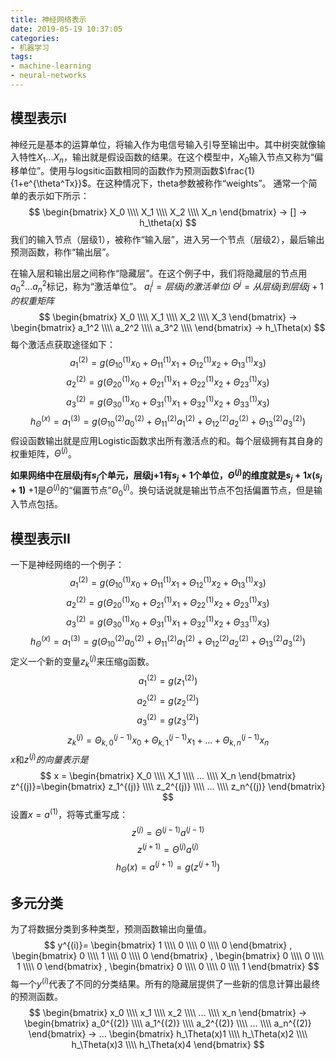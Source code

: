 ```yaml
---
title: 神经网络表示
date: 2019-05-19 10:37:05
categories:
- 机器学习
tags:
- machine-learning
- neural-networks
---
```


<script type="text/x-mathjax-config">
  MathJax.Hub.Config({
    extensions: ["tex2jax.js"],
    jax: ["input/TeX", "output/HTML-CSS"],
    tex2jax: {
      <!--$表示行内元素，$$表示块状元素 -->
      inlineMath: [ ['$','$'], ["\\(","\\)"] ],
      displayMath: [ ['$$','$$'], ["\\[","\\]"] ],
      processEscapes: true
    },
    "HTML-CSS": { availableFonts: ["TeX"] }
  });
</script>
<!--加载MathJax的最新文件， async表示异步加载进来 -->
<script type="text/javascript" async src="https://cdn.mathjax.org/mathjax/latest/MathJax.js">
</script>

## 模型表示I
神经元是基本的运算单位，将输入作为电信号输入引导至输出中。其中树突就像输入特性$X_1...X_n$，输出就是假设函数的结果。在这个模型中，$X_0$输入节点又称为“偏移单位”。使用与logsitic函数相同的函数作为预测函数$\frac{1}{1+e^{\theta^Tx}}$。在这种情况下，theta参数被称作“weights”。
通常一个简单的表示如下所示：
$$
\begin{bmatrix}
		X_0 \\\\
		X_1 \\\\
        X_2 \\\\
		X_n
	\end{bmatrix}
    ->
    []
    ->
    h_\theta(x)
$$
我们的输入节点（层级1），被称作“输入层”，进入另一个节点（层级2），最后输出预测函数，称作“输出层”。

在输入层和输出层之间称作“隐藏层”。在这个例子中，我们将隐藏层的节点用$a_0^2...a_n^2$标记，称为“激活单位”。
$a_i^j=层级j的激活单位i$
$\Theta^j=从层级j到层级j+1的权重矩阵$
$$
    \begin{bmatrix}
		X_0 \\\\
		X_1 \\\\
        X_2 \\\\
		X_3
	\end{bmatrix}
    ->
    \begin{bmatrix}
		a_1^2 \\\\
		a_2^2 \\\\
        a_3^2 \\\\
	\end{bmatrix}
    ->
    h_\Theta(x)
$$
每个激活点获取途径如下：
$$
a_1^{(2)}=g(\Theta_{10}^{(1)}x_0+\Theta_{11}^{(1)}x_1+\Theta_{12}^{(1)}x_2+\Theta_{13}^{(1)}x_3)
$$
$$
a_2^{(2)}=g(\Theta_{20}^{(1)}x_0+\Theta_{21}^{(1)}x_1+\Theta_{22}^{(1)}x_2+\Theta_{23}^{(1)}x_3)
$$
$$
a_3^{(2)}=g(\Theta_{30}^{(1)}x_0+\Theta_{31}^{(1)}x_1+\Theta_{32}^{(1)}x_2+\Theta_{33}^{(1)}x_3)
$$
$$
h_\Theta^{(x)}=a_1^{(3)}=g(\Theta_{10}^{(2)}a_0^{(2)}+\Theta_{11}^{(2)}a_1^{(2)}+\Theta_{12}^{(2)}a_2^{(2)}+\Theta_{13}^{(2)}a_3^{(2)})
$$
假设函数输出就是应用Logistic函数求出所有激活点的和。每个层级拥有其自身的权重矩阵，$\Theta^{(j)}$。

**如果网络中在层级j有$s_j$个单元，层级j+1有$s_j+1$个单位，$\Theta^{(j)}$的维度就是$s_j+1x(s_j+1)$**
+1是$\Theta^{(j)}$的“偏置节点”$\Theta_0^{(j)}$。换句话说就是输出节点不包括偏置节点，但是输入节点包括。

## 模型表示II
一下是神经网络的一个例子：
$$
a_1^{(2)}=g(\Theta_{10}^{(1)}x_0+\Theta_{11}^{(1)}x_1+\Theta_{12}^{(1)}x_2+\Theta_{13}^{(1)}x_3)
$$
$$
a_2^{(2)}=g(\Theta_{20}^{(1)}x_0+\Theta_{21}^{(1)}x_1+\Theta_{22}^{(1)}x_2+\Theta_{23}^{(1)}x_3)
$$
$$
a_3^{(2)}=g(\Theta_{30}^{(1)}x_0+\Theta_{31}^{(1)}x_1+\Theta_{32}^{(1)}x_2+\Theta_{33}^{(1)}x_3)
$$
$$
h_\Theta^{(x)}=a_1^{(3)}=g(\Theta_{10}^{(2)}a_0^{(2)}+\Theta_{11}^{(2)}a_1^{(2)}+\Theta_{12}^{(2)}a_2^{(2)}+\Theta_{13}^{(2)}a_3^{(2)})
$$
定义一个新的变量$z_k^{(j)}$来压缩g函数。
$$
a_1^{(2)}=g(z_1^{(2)})
$$
$$
a_2^{(2)}=g(z_2^{(2)})
$$
$$
a_3^{(2)}=g(z_3^{(2)})
$$
$$
z_k^{(j)}=\Theta_{k,0}^{(j-1)}x_0+\Theta_{k,1}^{(j-1)}x_1+...+\Theta_{k,n}^{(j-1)}x_n
$$
$x$和$z^{(j)}的向量表示是$
$$
x = \begin{bmatrix}
		X_0 \\\\
		X_1 \\\\
        ... \\\\
		X_n
	\end{bmatrix}
z^{(j)}=\begin{bmatrix}
		z_1^{(j)} \\\\
		z_2^{(j)} \\\\
        ... \\\\
		z_n^{(j)}
	\end{bmatrix}
$$
设置$x=a^{(1)}$，将等式重写成：
$$
z^{(j)}=\Theta^{(j-1)}a^{(j-1)}
$$
$$
z^{(j+1)}=\Theta^{(j)}a^{(j)}
$$
$$
h_\Theta(x)=a^{(j+1)}=g(z^{(j+1)})
$$

## 多元分类
为了将数据分类到多种类型，预测函数输出向量值。
$$
y^{(i)}=
	\begin{bmatrix}
		1 \\\\
		0 \\\\
        0 \\\\
		0
	\end{bmatrix}
	,
	\begin{bmatrix}
		0 \\\\
		1 \\\\
        0 \\\\
		0
	\end{bmatrix}
	,
	\begin{bmatrix}
		0 \\\\
		0 \\\\
        1 \\\\
		0
	\end{bmatrix}
	,
	\begin{bmatrix}
		0 \\\\
		0 \\\\
        0 \\\\
		1
	\end{bmatrix}
$$
每一个$y^{(i)}$代表了不同的分类结果。所有的隐藏层提供了一些新的信息计算出最终的预测函数。
$$
\begin{bmatrix}
		x_0 \\\\
		x_1 \\\\
        x_2 \\\\
		... \\\\
		x_n
\end{bmatrix} 
->
\begin{bmatrix}
		a_0^{(2)} \\\\
		a_1^{(2)} \\\\
        a_2^{(2)} \\\\
		... \\\\
		a_n^{(2)}
\end{bmatrix} 
->
...
\begin{bmatrix}
		h_\Theta(x)1 \\\\
		h_\Theta(x)2 \\\\
        h_\Theta(x)3 \\\\
		h_\Theta(x)4
\end{bmatrix}
$$







